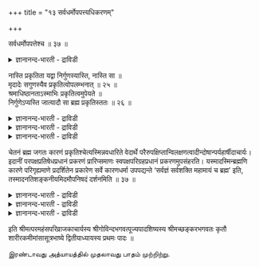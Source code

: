 +++
title = "१३ सर्वधर्मोपपत्त्यधिकरणम्"

+++

सर्वधर्मोपपत्तेश्च ॥ ३७ ॥  
<details><summary>ज्ञानानन्द-भारती - द्राविडी</summary>

सर्वदर्मोबबत्तेच्च ॥ ३७ ॥
</details>

नास्ति प्रकृतिता यद्वा निर्गुणस्यास्ति, नास्ति सा ॥  
मृदादेः सगुणस्यैव प्रकृतित्वोपलम्भनात् ॥ २५ ॥  
श्रमाधिष्ठानताऽस्माभिः प्रकृतित्वमुपेयते ॥  
निर्गुणेऽप्यस्ति जात्यादौ सा ब्रह्म प्रकृतिस्ततः ॥ २६ ॥  
<details><summary>ज्ञानानन्द-भारती - द्राविडी</summary>

--वैयासिग न्यायमाला
</details>

<details><summary>ज्ञानानन्द-भारती - द्राविडी</summary>

निर्गुणमायिरुप्पदऱ्कु पिरगिरुदि (कारणम्) आगविरुक्कुम् तऩ्मै किडैयादा?
अल्लदु इरुक्कलामा? कुणङ्ग ळोडु कूडिय मण्मुदलियदिऱ्के पिरगिरुदियाय्
इरुक्कुम् तऩ्मै काणप् पडुवदाल् (निर्गुणमाऩ पिरह्मत्तिऱ्कु) अदु किडैयादु।
</details>

<details><summary>ज्ञानानन्द-भारती - द्राविडी</summary>

पिरगिरुदियायिरुक्कुम् तऩ्मैयॆऩ्बदु पिरह्मत्तिऱ्कु (तवऱुदलाऩ अऱिविऱ्कु)
अडिप्पडैयाय् इरुक्कुम् तऩ्मै यॆऩ्ऱु ऎङ्गळाल् ऒप्पुक् कॊळ्ळप्
पट्टिरुक्किऱदु। अदु जादि, मुदलियदिल् पोल कुणम् इल्लाददिलुम् इरुक्कुम्।
आगैयाल् पिरह्मम् पिरगिरुदि।
</details>

चेतनं ब्रह्म जगतः कारणं प्रकृतिश्चेत्यस्मिन्नवधारिते वेदार्थे
परैरुपक्षिप्तान्विलक्षणत्वादीन्दोषान्पर्यहार्षीदाचार्यः। इदानीं
परपक्षप्रतिषेधप्रधानं प्रकरणं प्रारिप्समाणः स्वपक्षपरिग्रहप्रधानं
प्रकरणमुपसंहरति। यस्मादस्मिन्ब्रह्मणि कारणे परिगृह्यमाणे प्रदर्शितेन
प्रकारेण सर्वे कारणधर्मा उपपद्यन्ते ‘सर्वज्ञं सर्वशक्ति महामायं च
ब्रह्म’ इति, तस्मादनतिशङ्कनीयमिदमौपनिषदं दर्शनमिति ॥ ३७ ॥

<details><summary>ज्ञानानन्द-भारती - द्राविडी</summary>

(उलगिल् माऱुदलडैयक् कूडिय सगुणमाऩ मण् मुदलियवैगळ् ताऩ् कारणमायिरुप्पदैक्
काण्गिऱोम्। इदऩाल् माऱुदलडैयाद निर्गुणमाऩ पिरह्मम् कारणमागादु ऎऩ्ऱु
पूर्वबक्षम्।
</details>

<details><summary>ज्ञानानन्द-भारती - द्राविडी</summary>

निर्विगारमाऩ पिरह्मम् परिणामि कारणमागा विट्टालुम् मायैयाल् तोऩ्ऱुम्
पिरबञ्जत्तिऱ्कु अदिष्टाऩमाग इरुप्पदाल् पाम्बुक्कुक् कयिऱुबोल्
पिरबञ्जत्तिऱ्कु पिरह्मम् विवर्त्तो पादाऩ कारणमागलाम्। मायैयाल्
पिरह्मत्तिल् ऎल्ला तर्मङ्गळुम् पॊरुन्दुमाऩदाल् पिरह्मत्तैक् कारणमागच्
चॊल्ललाम्)।
</details>

<details><summary>ज्ञानानन्द-भारती - द्राविडी</summary>

सेदऩमायुळ्ळ पिरह्मम् जगत्तिऱ्कुक् कारणम्, पिरगिरुदियुम् कूड, ऎऩ्ऱ इन्द
वेदत्तिऩ् तात्पर्यम् तीर्माऩिक्कप्पट्टिरुक्कैयिल्, मऱ्ऱवर्गळाल् कॊण्डु
वरप्पट्ट विलक्षणत्तऩ्मै मुदलाऩ तोषङ्गळै आसार्यार् परिहरित्तार्।
इप्पॊऴुदु मऱ्ऱवर्गळुडैय पक्षङ्गळै निरागरिप्पदै पिरदाऩमायुडैय पिरगरणत्तै
आरम्बिक्कप् पोगिऱवराय् तऩ् पक्षत्तै ऎडुत्तुक्कॊळ्ळ वेण्डियदॆऩ्बदै
पिरदाऩमायुडैय पिरगरणत्तै मुडिक्किऱार्। ऎदिऩाल् इन्द पिरह्मत्तै मुऩ्
काट्टियुळ्ळ पिरगारमाग कारणमॆऩ्ऱु ऎडुत्तुक् कॊण्डाल् “सर्वक्ञम्,
सर्वसक्तियुळ्ळदु, महा मायैयुडैयदु पिरह्मम्” ऎऩ्बदाल् कारणत्तिऱ्कुरिय
ऎल्ला तर्मङ्गळुम् पॊरुत्तमायिरुक्किऩ्ऱऩवो, अदिऩाल् उबनिषत्तिल् कण्ड इन्द
तर्सऩमाऩदु आक्षेबिक् कक्कूडियदऩ्ऱु।
</details>

इति श्रीमत्परमहंसपरिव्राजकाचार्यस्य श्रीगोविन्दभगवत्पूज्यपादशिष्यस्य
श्रीमच्छङ्करभगवतः कृतौ शारीरकमीमांसासूत्रभाष्ये द्वितीयाध्यायस्य प्रथमः
पादः ॥

இரண்டாவது அத்யாயத்தில் முதலாவது பாதம் முற்றிற்று.